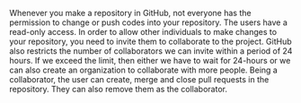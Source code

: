 Whenever you make a repository in GitHub, not everyone has the permission to
change or push codes into your repository. The users have a read-only access. In
order to allow other individuals to make changes to your repository, you need to
invite them to collaborate to the project.
GitHub also restricts the number of collaborators we can invite within a period
of 24 hours. If we exceed the limit, then either we have to wait for 24-hours or
we can also create an organization to collaborate with more people.
Being a collaborator, the user can create, merge and close pull requests in the
repository. They can also remove them as the collaborator.
